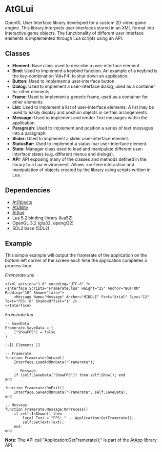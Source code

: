 # AtGLui

OpenGL User Interface library developed for a custom 2D video game engine. This library interprets user interfaces stored in an XML format into interactive game objects. The functionality of different user interface elements is implemented through Lua scripts using an API.  

## Classes
- **Element:** Base class used to describe a user-interface element.
- **Bind:** Used to implement a keybind function. An example of a keybind is the key-combination 'Alt+F4' to shut down an application.
- **Button:** Used to implement a user-interface button.
- **Dialog:** Used to implement a user-interface dialog, used as a container for other elements.
- **Frame:** Used to implement a generic frame, used as a container for other elements.
- **List:** Used to implement a list of user-interface elements. A list may be used to easily display and position objects in certain arrangements. 
- **Message:** Used to implement and render Text messages within the application.
- **Paragraph:** Used to implement and position a series of text messages into a paragraph.
- **Slider:** Used to implement a slider user-interface element.
- **StatusBar:** Used to implement a status-bar user-interface element.
- **State:** Manager class used to load and manipulate different user-interface states (e.g. different menus and dialogs).
- **API:** API exposing many of the classes and methods defined in the library to a Lua environment. Allows run-time interaction and manipulation of objects created by the library using scripts written in Lua.

## Dependencies
- [AtObjects](https://github.com/atrapalis/AtObjects "AtObjects GitHub repository")
- [AtUtility](https://github.com/atrapalis/AtUtility "AtUtility GitHub repository")
- [AtXml](https://github.com/atrapalis/AtXml "AtXml GitHub repository")
- Lua 5.2 binding library (lua52)
- OpenGL 3.2 (glu32, opengl32)
- SDL2 base (SDL2)

## Example

This simple example will output the framerate of the application on the bottom left corner of the screen each time the application completes a process loop:

*Framerate.xml*
```
<?xml version="1.0" encoding="UTF-8" ?>
<Interface Scripts="Framerate.lua" Height="25" Anchor="BOTTOM" Padding="10" Shown="false">
	<Message Name="Message" Anchor="MIDDLE" Font="Arial" Size="12" Text="FPS: 0" ShadowOffset="1" />
</Interface>
```

*Framerate.lua*
```
-- SaveData
Framerate.SaveData = {
	["ShowFPS"] = false
}

--[[ Elements ]]

-- Framerate
function Framerate:OnLoad()
	Interface.LoadAddOnData("Framerate");
	
	-- Message
	if (self.SaveData["ShowFPS"]) then self:Show(); end
end

function Framerate:OnExit()
	Interface.SaveAddOnData("Framerate", self.SaveData);
end

-- Message
function Framerate.Message:OnProcess()
	if self:IsShown() then
		local Text = "FPS: " .. Application:GetFramerate();
		self:SetText(Text);
	end
end
```
**Note:** The API call "Application:GetFramerate();" is part of the [AtApp](https://github.com/atrapalis/AtApp) library API.
